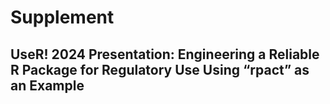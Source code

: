 # Supplement

## UseR! 2024 Presentation: Engineering a Reliable R Package for Regulatory Use Using “rpact” as an Example


